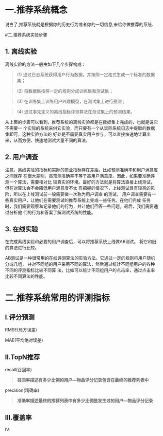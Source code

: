 # 一.推荐系统概念
说白了,推荐系统就是根据你的历史行为或者你的一切信息,来给你做推荐的系统.

#二.推荐系统实验步骤
## 1. 离线实验
离线实验的方法一般由如下几个步骤构成：
>(1) 通过日志系统获得用户行为数据，并按照一定格式生成一个标准的数据集；

>(2) 将数据集按照一定的规则分成训练集和测试集；

>(3) 在训练集上训练用户兴趣模型，在测试集上进行预测；

>(4) 通过事先定义的离线指标评测算法在测试集上的预测结果。

从上面的步骤可以看到，推荐系统的离线实验都是在数据集上完成的，也就是说它不需要一
个实际的系统来供它实验，而只要有一个从实际系统日志中提取的数据集即可。这种实验方法的
好处是不需要真实用户参与，可以直接快速地计算出来，从而方便、快速地测试大量不同的算法。



## 2. 用户调查
注意，离线实验的指标和实际的商业指标存在差距，比如预测准确率和用户满意度之间就存
在很大差别，高预测准确率不等于高用户满意度。因此，如果要准确评测一个算法，需要相对比
较真实的环境。最好的方法就是将算法直接上线测试，但在对算法会不会降低用户满意度不太
有把握的情况下，上线测试具有较高的风险，所以在上线测试前一般需要做一次称为用户调查
的测试。
用户调查需要有一些真实用户，让他们在需要测试的推荐系统上完成一些任务。在他们完成
任务时，我们需要观察和记录他们的行为，并让他们回答一些问题。最后，我们需要通过分析他
们的行为和答案了解测试系统的性能。

## 3. 在线实验
在完成离线实验和必要的用户调查后，可以将推荐系统上线做AB测试，
将它和旧的算法进行比较。

AB测试是一种很常用的在线评测算法的实验方法。它通过一定的规则将用户随机分成几组，
并对不同组的用户采用不同的算法，然后通过统计不同组用户的各种不同的评测指标比较不同算
法，比如可以统计不同组用户的点击率，通过点击率比较不同算法的性能。


# 二.推荐系统常用的评测指标
## Ⅰ.评分预测
RMSE(局方误差)

MAE(平均绝对误差)

## Ⅱ.TopN推荐
recall(召回率)
>**召回率描述有多少比例的用户—物品评分记录包含在最终的推荐列表中**

precision(精确率)
>**准确率描述最终的推荐列表中有多少比例是发生过的用户—物品评分记录**

## Ⅲ.覆盖率

Ⅳ.